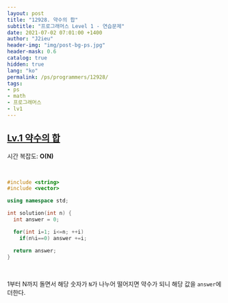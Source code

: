 ```yaml
---
layout: post
title: "12928. 약수의 합"
subtitle: "프로그래머스 Level 1 - 연습문제"
date: 2021-07-02 07:01:00 +1400
author: "J2ieu"
header-img: "img/post-bg-ps.jpg"
header-mask: 0.6
catalog: true
hidden: true
lang: "ko"
permalink: /ps/programmers/12928/
tags:
- ps
- math
- 프로그래머스
- lv1
---
```


## [Lv.1 약수의 합](https://programmers.co.kr/learn/courses/30/lessons/12928)

시간 복잡도: **O(N)**

<br> 

```cpp
#include <string>
#include <vector>

using namespace std;

int solution(int n) {
  int answer = 0;

  for(int i=1; i<=n; ++i)
    if(n%i==0) answer +=i;

  return answer;
}
```

<br>

1부터 N까지 돌면서 해당 숫자가 `N`가 나누어 떨어지면 약수가 되니 해당 값을 `answer`에 더한다.